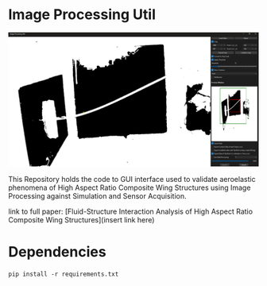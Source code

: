 # Image Processing Util
![Interface](./resources/image.png)

This Repository holds the code to GUI interface used to validate aeroelastic phenomena of High Aspect
Ratio Composite Wing Structures using Image Processing against Simulation and Sensor Acquisition.

link to full paper: [Fluid-Structure Interaction Analysis of High Aspect
Ratio Composite Wing Structures](insert link here)

# Dependencies 
```shell
pip install -r requirements.txt
```
